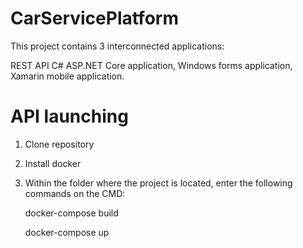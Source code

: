 # CarServicePlatform 



This project contains 3 interconnected applications:

REST API C# ASP.NET Core application,
Windows forms application,
Xamarin mobile application.


# API launching
1. Clone repository
2. Install docker
3. Within the folder where the project is located, enter the following commands on the CMD:

   docker-compose build
   
   docker-compose up
